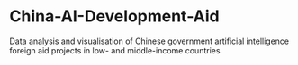 # China-AI-Development-Aid
Data analysis and visualisation of Chinese government artificial intelligence foreign aid projects in low- and middle-income countries
